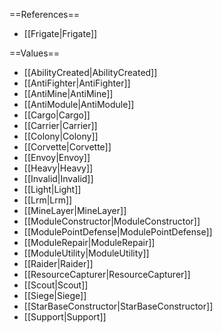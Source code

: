 ==References==
 * [[Frigate|Frigate]]

==Values==
 * [[AbilityCreated|AbilityCreated]]
 * [[AntiFighter|AntiFighter]]
 * [[AntiMine|AntiMine]]
 * [[AntiModule|AntiModule]]
 * [[Cargo|Cargo]]
 * [[Carrier|Carrier]]
 * [[Colony|Colony]]
 * [[Corvette|Corvette]]
 * [[Envoy|Envoy]]
 * [[Heavy|Heavy]]
 * [[Invalid|Invalid]]
 * [[Light|Light]]
 * [[Lrm|Lrm]]
 * [[MineLayer|MineLayer]]
 * [[ModuleConstructor|ModuleConstructor]]
 * [[ModulePointDefense|ModulePointDefense]]
 * [[ModuleRepair|ModuleRepair]]
 * [[ModuleUtility|ModuleUtility]]
 * [[Raider|Raider]]
 * [[ResourceCapturer|ResourceCapturer]]
 * [[Scout|Scout]]
 * [[Siege|Siege]]
 * [[StarBaseConstructor|StarBaseConstructor]]
 * [[Support|Support]]
